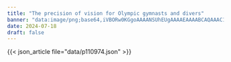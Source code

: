 ```yaml
---
title: "The precision of vision for Olympic gymnasts and divers"
banner: "data:image/png;base64,iVBORw0KGgoAAAANSUhEUgAAAAEAAAABCAQAAAC1HAwCAAAAC0lEQVR42mNkYAAAAAYAAjCB0C8AAAAASUVORK5CYII="
date: 2024-07-18
draft: false
---
```


{{< json_article file="data/p110974.json" >}}